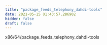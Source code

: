 ```yaml
---
title: "package_feeds_telephony_dahdi-tools"
date: 2021-05-15 01:43:57.286902
hidden: false
draft: false
---
```


x86/64/package_feeds_telephony_dahdi-tools

